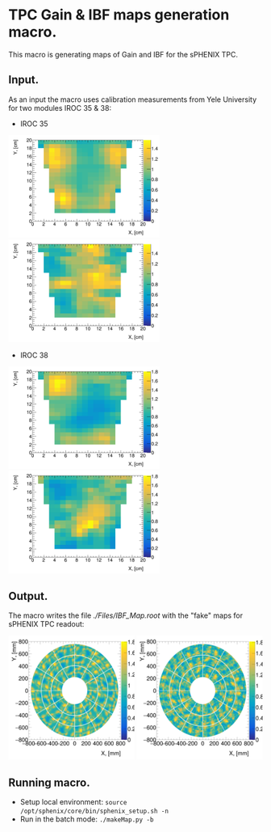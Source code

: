 # TPC Gain & IBF maps generation macro.
This macro is generating maps of Gain and IBF for the sPHENIX TPC.

## Input.
As an input the macro uses calibration measurements from Yele University for two modules IROC 35 & 38:
- IROC 35

<p float="left">
  <img src="./Plots/h_map_anode_iroc_35.png" width="300" />
  <img src="./Plots/h_map_measuredibf_iroc_35.png" width="300" /> 
</p>

- IROC 38

<p float="left">
  <img src="./Plots/h_map_anode_iroc_38.png" width="300" />
  <img src="./Plots/h_map_measuredibf_iroc_38.png" width="300" /> 
</p>

## Output.
The macro writes the file *./Files/IBF_Map.root* with the "fake" maps for sPHENIX TPC readout:
<p float="left">
  <img src="./Plots/h_map_modules_anode.png" width="250" />
  <img src="./Plots/h_map_modules_measuredibf.png" width="250" /> 
</p>

## Running macro.

- Setup local environment: ```source /opt/sphenix/core/bin/sphenix_setup.sh -n```
- Run in the batch mode: ```./makeMap.py -b```
